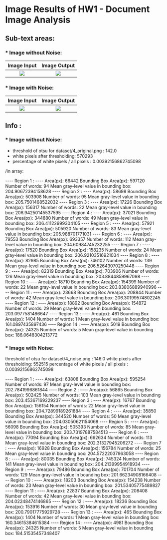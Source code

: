# Image Results of HW1 - Document Image Analysis

## Sub-text areas:

### * Image without Noise:

Image Input                |  Image Output
:-------------------------:|:-------------------------:
![](https://github.com/charbitz/Computer_Vision_Projects/blob/master/homework_1/dataset/4_original.png)   |  ![](https://github.com/charbitz/Computer_Vision_Projects/blob/master/homework_1/results/4_original_res.png)

### * Image with Noise:

Image Input                |  Image Output
:-------------------------:|:-------------------------:
![](https://github.com/charbitz/Computer_Vision_Projects/blob/master/homework_1/dataset/4_noise.png)   |  ![](https://github.com/charbitz/Computer_Vision_Projects/blob/master/homework_1/results/4_noise_res.png)

## Info :

### * Image without Noise:

* threshold of otsu for  dataset/4_original.png  : 142.0
* white pixels after thresholding:  570293
* percentage of white pixels / all pixels : 0.00392156862745098

/in array: 


---- Region 1 : ----
Area(px): 66442
Bounding Box Area(px): 597120
Number of words: 94
Mean gray-level value in bounding box: 204.90672394158628
---- Region 2 : ----
Area(px): 58698
Bounding Box Area(px): 503908
Number of words: 95
Mean gray-level value in bounding box: 205.7501468522032
---- Region 3 : ----
Area(px): 17226
Bounding Box Area(px): 156317
Number of words: 22
Mean gray-level value in bounding box: 206.94250145537595
---- Region 4 : ----
Area(px): 37021
Bounding Box Area(px): 344880
Number of words: 49
Mean gray-level value in bounding box: 206.41122999304105
---- Region 5 : ----
Area(px): 57921
Bounding Box Area(px): 505920
Number of words: 83
Mean gray-level value in bounding box: 205.988701771031
---- Region 6 : ----
Area(px): 79553
Bounding Box Area(px): 693357
Number of words: 112
Mean gray-level value in bounding box: 204.60984745232255
---- Region 7 : ----
Area(px): 17520
Bounding Box Area(px): 158235
Number of words: 24
Mean gray-level value in bounding box: 206.92103516921034
---- Region 8 : ----
Area(px): 82985
Bounding Box Area(px): 746102
Number of words: 139
Mean gray-level value in bounding box: 206.52643070250448
---- Region 9 : ----
Area(px): 82319
Bounding Box Area(px): 703906
Number of words: 126
Mean gray-level value in bounding box: 203.8844859967098
---- Region 10 : ----
Area(px): 18710
Bounding Box Area(px): 154399
Number of words: 22
Mean gray-level value in bounding box: 203.83806889940996
---- Region 11 : ----
Area(px): 23668
Bounding Box Area(px): 208844
Number of words: 42
Mean gray-level value in bounding box: 206.30199574802245
---- Region 12 : ----
Area(px): 18892
Bounding Box Area(px): 154872
Number of words: 29
Mean gray-level value in bounding box: 203.0977581486647
---- Region 13 : ----
Area(px): 461
Bounding Box Area(px): 1404
Number of words: 1
Mean gray-level value in bounding box: 161.0897435897436
---- Region 14 : ----
Area(px): 5019
Bounding Box Area(px): 24325
Number of words: 5
Mean gray-level value in bounding box: 186.0648304213772


### * Image with Noise:

threshold of otsu for  dataset/4_noise.png  : 146.0
white pixels after thresholding:  552515
percentage of white pixels / all pixels : 0.00392156862745098

---- Region 1 : ----
Area(px): 63808
Bounding Box Area(px): 595254
Number of words: 97
Mean gray-level value in bounding box: 202.7841996861844
---- Region 2 : ----
Area(px): 56865
Bounding Box Area(px): 502425
Number of words: 103
Mean gray-level value in bounding box: 203.45367169229237
---- Region 3 : ----
Area(px): 16767
Bounding Box Area(px): 156154
Number of words: 22
Mean gray-level value in bounding box: 204.72899189261884
---- Region 4 : ----
Area(px): 35850
Bounding Box Area(px): 344520
Number of words: 50
Mean gray-level value in bounding box: 204.03050621154068
---- Region 5 : ----
Area(px): 56098
Bounding Box Area(px): 505393
Number of words: 85
Mean gray-level value in bounding box: 203.73197887584513
---- Region 6 : ----
Area(px): 77094
Bounding Box Area(px): 692634
Number of words: 113
Mean gray-level value in bounding box: 202.31327945206272
---- Region 7 : ----
Area(px): 16928
Bounding Box Area(px): 156784
Number of words: 25
Mean gray-level value in bounding box: 204.57222037963058
---- Region 8 : ----
Area(px): 80035
Bounding Box Area(px): 745324
Number of words: 141
Mean gray-level value in bounding box: 204.21399954918934
---- Region 9 : ----
Area(px): 79486
Bounding Box Area(px): 701704
Number of words: 129
Mean gray-level value in bounding box: 201.66234908166408
---- Region 10 : ----
Area(px): 18203
Bounding Box Area(px): 154238
Number of words: 23
Mean gray-level value in bounding box: 201.53405775489827
---- Region 11 : ----
Area(px): 22837
Bounding Box Area(px): 208408
Number of words: 42
Mean gray-level value in bounding box: 204.02248474146865
---- Region 12 : ----
Area(px): 18236
Bounding Box Area(px): 153916
Number of words: 30
Mean gray-level value in bounding box: 200.79017775929728
---- Region 13 : ----
Area(px): 465
Bounding Box Area(px): 1404
Number of words: 1
Mean gray-level value in bounding box: 160.34615384615384
---- Region 14 : ----
Area(px): 4981
Bounding Box Area(px): 24325
Number of words: 5
Mean gray-level value in bounding box: 184.51535457348407